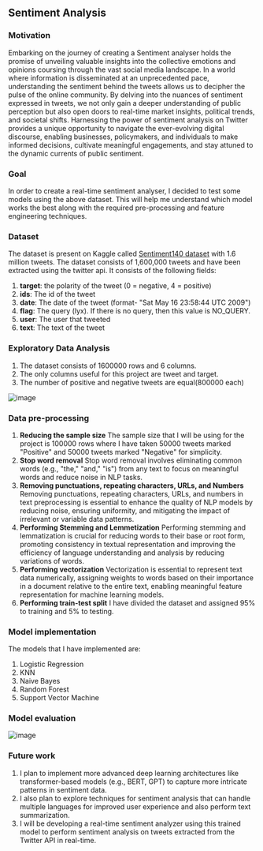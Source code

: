 ## Sentiment Analysis
### Motivation
Embarking on the journey of creating a Sentiment analyser holds the promise of unveiling valuable insights into the collective emotions and opinions coursing through the vast social media landscape. In a world where information is disseminated at an unprecedented pace, understanding the sentiment behind the tweets allows us to decipher the pulse of the online community. By delving into the nuances of sentiment expressed in tweets, we not only gain a deeper understanding of public perception but also open doors to real-time market insights, political trends, and societal shifts. Harnessing the power of sentiment analysis on Twitter provides a unique opportunity to navigate the ever-evolving digital discourse, enabling businesses, policymakers, and individuals to make informed decisions, cultivate meaningful engagements, and stay attuned to the dynamic currents of public sentiment.
### Goal
In order to create a real-time sentiment analyser, I decided to test some models using the above dataset. This will help me understand which model works the best along with the required pre-processing and feature engineering techniques. 
### Dataset
The dataset is present on Kaggle called [Sentiment140 dataset](https://www.kaggle.com/datasets/kazanova/sentiment140) with 1.6 million tweets. The dataset consists of 1,600,000 tweets and have been extracted using the twitter api.
It consists of the following fields:
1. **target**: the polarity of the tweet (0 = negative, 4 = positive)
2. **ids**: The id of the tweet
3. **date**: The date of the tweet (format- "Sat May 16 23:58:44 UTC 2009")
4. **flag**: The query (lyx). If there is no query, then this value is NO_QUERY.
5. **user**: The user that tweeted
6. **text**: The text of the tweet 
### Exploratory Data Analysis
1. The dataset consists of 1600000 rows and 6 columns.
2. The only columns useful for this project are tweet and target.
3. The number of positive and negative tweets are equal(800000 each)
   
![image](https://github.com/parth-16/SentimentAnalysis/assets/59089155/c9764828-af25-4bb7-87b0-c6c1f63e4fa1)

### Data pre-processing
1. **Reducing the sample size**
The sample size that I will be using for the project is 100000 rows where I have taken 50000 tweets marked "Positive" and 50000 tweets marked "Negative" for simplicity.
2. **Stop word removal**
Stop word removal involves eliminating common words (e.g., "the," "and," "is") from any text to focus on meaningful words and reduce noise in NLP tasks.
3. **Removing punctuations, repeating characters, URLs, and Numbers**
Removing punctuations, repeating characters, URLs, and numbers in text preprocessing is essential to enhance the quality of NLP models by reducing noise, ensuring uniformity, and mitigating the impact of irrelevant or variable data patterns.
4. **Performing Stemming and Lemmetization**
Performing stemming and lemmatization is crucial for reducing words to their base or root form, promoting consistency in textual representation and improving the efficiency of language understanding and analysis by reducing variations of words.
5. **Performing vectorization**
Vectorization is essential to represent text data numerically, assigning weights to words based on their importance in a document relative to the entire text, enabling meaningful feature representation for machine learning models.
6. **Performing train-test split**
I have divided the dataset and assigned 95% to training and 5% to testing. 
### Model implementation
The models that I have implemented are:
1. Logistic Regression
2. KNN
3. Naive Bayes
4. Random Forest
5. Support Vector Machine
### Model evaluation

![image](https://github.com/parth-16/SentimentAnalysis/assets/59089155/2de4d3ff-8367-4ce6-afeb-b36f303a70e2)

### Future work
1. I plan to implement more advanced deep learning architectures like transformer-based models (e.g., BERT, GPT) to capture more intricate patterns in sentiment data.
2. I also plan to explore techniques for sentiment analysis that can handle multiple languages for improved user experience and also perform text summarization.
3. I will be developing a real-time sentiment analyzer using this trained model to perform sentiment analysis on tweets extracted from the Twitter API in real-time.
